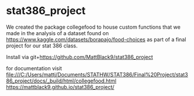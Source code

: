 # stat386_project

We created the package collegefood to house custom functions that we made in the analysis of a dataset found on https://www.kaggle.com/datasets/borapajo/food-choices as part of a final project for our stat 386 class.

Install via git+https://github.com/MattBlack9/stat386_project

for documentation visit [file:///C:/Users/mattj/Documents/STATHW/STAT386/Final%20Project/stat386_project/docs/_build/html/collegefood.html
](https://mattblack9.github.io/stat386_project/)https://mattblack9.github.io/stat386_project/
